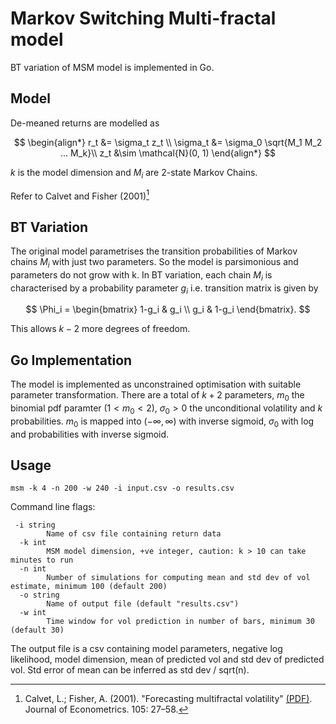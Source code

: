 # Markov Switching Multi-fractal model
BT variation of MSM model is implemented in Go.

## Model
De-meaned returns are modelled as 

$$
\begin{align*}
r_t &= \sigma_t z_t \\
\sigma_t &= \sigma_0 \sqrt{M_1 M_2 ... M_k}\\
z_t &\sim \mathcal{N}(0, 1)
\end{align*}
$$

$k$ is the model dimension and $M_i$ are 2-state Markov Chains.

Refer to Calvet and Fisher (2001)[^1]

[^1]: Calvet, L.; Fisher, A. (2001). "Forecasting multifractal volatility" [(PDF)](https://archive.nyu.edu/bitstream/2451/26894/2/wpa99017.pdf). Journal of Econometrics. 105: 27–58.

## BT Variation
The original model parametrises the transition probabilities of Markov chains $M_i$ with just two parameters. So the model is parsimonious and parameters do not grow with k. In BT variation, each chain $M_i$ is characterised by a probability parameter $g_i$ i.e. transition matrix is given by

$$
\Phi_i = \begin{bmatrix}
1-g_i & g_i \\
g_i & 1-g_i
\end{bmatrix}.
$$

This allows $k-2$ more degrees of freedom.

## Go Implementation
The model is implemented as unconstrained optimisation with suitable parameter transformation. There are a total of $k+2$ parameters, $m_0$ the binomial pdf paramter $(1< m_0 <2)$, $\sigma_0 > 0$ the unconditional volatility and $k$ probabilities. $m_0$ is mapped into $(-\infty, \infty)$ with inverse sigmoid, $\sigma_0$ with log and probabilities with inverse sigmoid.

## Usage
```
msm -k 4 -n 200 -w 240 -i input.csv -o results.csv
```

Command line flags:

```
 -i string
    	Name of csv file containing return data
  -k int
    	MSM model dimension, +ve integer, caution: k > 10 can take minutes to run
  -n int
    	Number of simulations for computing mean and std dev of vol estimate, minimum 100 (default 200)
  -o string
    	Name of output file (default "results.csv")
  -w int
    	Time window for vol prediction in number of bars, minimum 30 (default 30)
```

The output file is a csv containing model parameters, negative log likelihood, model dimension, mean of predicted vol and std dev of predicted vol. Std error of mean can be inferred as std dev / sqrt(n).
